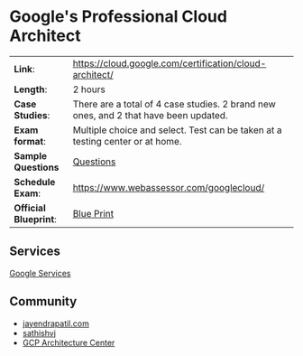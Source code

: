 # Google's Professional Cloud Architect

|  |  |
|--|--|
| **Link**: | 	https://cloud.google.com/certification/cloud-architect/ |
| **Length**: | 2 hours |
| **Case Studies**: | There are a total of 4 case studies. 2 brand new ones, and 2 that have been updated. |
| **Exam format**: | Multiple choice and select. Test can be taken at a testing center or at home. |
| **Sample Questions** | [Questions](https://cloud.google.com/certification/sample-questions/cloud-architect) |
| **Schedule Exam**: | https://www.webassessor.com/googlecloud/ |
| **Official Blueprint**: | [Blue Print](https://cloud.google.com/certification/guides/professional-cloud-architect)

## Services
[Google Services](./services)

## Community
* [jayendrapatil.com](https://jayendrapatil.com/)
* [sathishvj](https://github.com/sathishvj/awesome-gcp-certifications)
* [GCP Architecture Center](https://cloud.google.com/solutions)